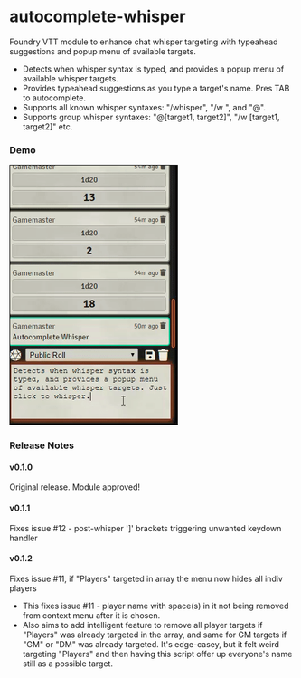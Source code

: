 # autocomplete-whisper
Foundry VTT module to enhance chat whisper targeting with typeahead suggestions and popup menu of available targets.

* Detects when whisper syntax is typed, and provides a popup menu of available whisper targets.
* Provides typeahead suggestions as you type a target's name.  Pres TAB to autocomplete.
* Supports all known whisper syntaxes: "/whisper", "/w ", and "@".
* Supports group whisper syntaxes: "@\[target1, target2\]", "/w \[target1, target2\]" etc.

### Demo
![Demo of autocomplete-whisper module](demo.gif)

### Release Notes

#### v0.1.0
Original release. Module approved!

#### v0.1.1
Fixes issue #12 - post-whisper ']' brackets triggering unwanted keydown handler

#### v0.1.2
Fixes issue #11, if "Players" targeted in array the menu now hides all indiv players
* This fixes issue #11 - player name with space(s) in it not being removed from context menu after it is chosen.
* Also aims to add intelligent feature to remove all player targets if "Players" was already targeted in the array, and same for GM targets if "GM" or "DM" was already targeted. It's edge-casey, but it felt weird targeting "Players" and then having this script offer up everyone's name still as a possible target.
